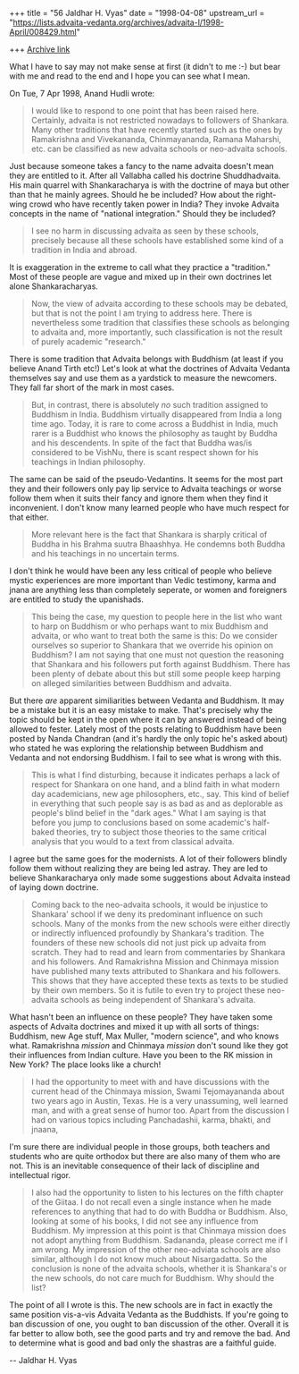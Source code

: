 +++
title = "56 Jaldhar H. Vyas"
date = "1998-04-08"
upstream_url = "https://lists.advaita-vedanta.org/archives/advaita-l/1998-April/008429.html"

+++
[Archive link](https://lists.advaita-vedanta.org/archives/advaita-l/1998-April/008429.html)

What I have to say may not make sense at first (it didn't to me :-) but
bear with me and read to the end and I hope you can see what I mean.

On Tue, 7 Apr 1998, Anand Hudli wrote:

> I would like to respond to one point that has been raised here.
> Certainly, advaita is not restricted nowadays to followers of
> Shankara. Many other traditions that have recently started
> such as the ones by Ramakrishna and Vivekananda, Chinmayananda,
> Ramana Maharshi, etc. can be classified as new advaita schools or
> neo-advaita schools.

Just because someone takes a fancy to the name advaita doesn't mean they
are entitled to it.  After all Vallabha called his doctrine Shuddhadvaita.
His main quarrel with Shankaracharya is with the doctrine of maya but
other than that he mainly agrees.  Should he be included?  How about the
right-wing crowd who have recently taken power in India?  They invoke
Advaita concepts in the name of "national integration." Should they be
included?

> I see no harm in discussing advaita as seen
> by these schools, precisely because all these schools have
> established some kind of a tradition in India and abroad.

It is exaggeration in the extreme to call what they practice a
"tradition."  Most of these people are vague and mixed up in their own
doctrines let alone Shankaracharyas.

>Now,
> the view of advaita according to these schools may be debated,
> but that is not the point I am trying to address here. There is
> nevertheless some tradition that classifies these schools as
> belonging to advaita and, more importantly, such classification
> is not the result of purely academic "research."
>

There is some tradition that Advaita belongs with Buddhism (at least if
you believe Anand Tirth etc!)  Let's look at what the doctrines of Advaita
Vedanta themselves say and use them as a yardstick to measure the
newcomers.  They fall far short of the mark in most cases.

> But, in contrast, there is absolutely _no_ such tradition assigned
> to Buddhism in India. Buddhism virtually disappeared from India
> a long time ago. Today, it is rare to come across a Buddhist in India,
> much rarer is a Buddhist who knows the philosophy as taught by
> Buddha and his descendents. In spite of the fact that Buddha was/is
> considered to be VishNu, there is scant respect shown for his
> teachings in Indian philosophy.

The same can be said of the pseudo-Vedantins.  It seems for the most part
they and their followers only pay lip service to Advaita teachings or
worse follow them when it suits their fancy and ignore them when they find
it inconvenient.  I don't know many learned people who have much respect
for that either.

> More relevant here is the fact that
> Shankara is sharply critical of Buddha in his Brahma suutra Bhaashhya.
> He condemns both Buddha and his teachings in no uncertain terms.
>

I don't think he would have been any less critical of people who believe
mystic experiences are more important than Vedic testimony, karma and
jnana are anything less than completely seperate, or women and foreigners
are entitled to study the upanishads.

> This being the case, my question to people here in the list who want
>  to harp on Buddhism or who perhaps want to mix Buddhism and advaita,
>  or who want to treat both the same is this:
> Do we consider ourselves so superior to Shankara that we override
> his opinion on Buddhism? I am not saying that one must not question
> the reasoning that Shankara and his followers put forth against
> Buddhism. There has been plenty of debate about this but still
> some people keep harping on alleged similarities between Buddhism
> and advaita.

But there _are_ apparent similiarities between Vedanta and Buddhism.  It
may be a mistake but it is an easy mistake to make.  That's precisely why
the topic should be kept in the open where it can by answered instead of
being allowed to fester.  Lately most of the posts relating to Buddhism
have been posted by Nanda Chandran (and it's hardly the only topic he's
asked about) who stated he was exploring the relationship between Buddhism
and Vedanta and not endorsing Buddhism.  I fail to see what is wrong with
this.

> This is what I find disturbing, because it indicates
> perhaps a lack of respect for Shankara on one hand, and a blind
> faith in what modern day academicians, new age philosophers, etc.,
> say. This kind of belief in everything that  such people  say
> is as bad as and as deplorable as people's blind belief in the
> "dark ages." What I am saying is that before you jump to conclusions
>  based on some academic's half-baked theories, try to subject those
>  theories to the same critical analysis that you would to a text
> from classical advaita.

I agree but the same goes for the modernists.  A lot of their followers
blindly follow them without realizing they are being led astray.  They are
led to believe Shankaracharya only made some suggestions about Advaita
instead of laying down doctrine.

>
> Coming back to the neo-advaita schools, it would be injustice to
> Shankara' school if we deny its predominant influence on such
> schools. Many of the monks from the new schools were either
> directly or indirectly influenced profoundly by Shankara's tradition.
> The founders of these new schools did not just pick up advaita
> from scratch. They had to read and learn from commentaries by
> Shankara and his followers. And Ramakrishna Mission and Chinmaya
> mission have published many texts attributed to Shankara and his
> followers. This shows that they have accepted these texts as
> texts to be studied by their own members. So it is futile to
> even try to project these neo-advaita schools as being independent
> of Shankara's advaita.
>

What hasn't been an influence on these people?  They have taken some
aspects of Advaita doctrines and mixed it up with all sorts of things:
Buddhism, new Age stuff, Max Muller, "modern science", and who knows what.
Ramakrishna _mission_ and Chinmaya _mission_  don't sound like they got
their influences from Indian culture.  Have you been to the RK mission in
New York?  The place looks like a church!

>  I had the opportunity to meet with and have discussions with the
> current head of the Chinmaya mission, Swami Tejomayananda about
>  two years ago in Austin, Texas. He is a very unassuming, well
>  learned man, and with a great sense of humor too. Apart from the
>  discussion I had on various topics including Panchadashii, karma,
>  bhakti, and jnaana,

I'm sure there are individual people in those groups, both teachers and
students who are quite orthodox but there are also many of them who are
not.  This is an inevitable consequence of their lack of discipline and
intellectual rigor.

> I also had the opportunity to listen to his
>  lectures on the fifth chapter of the Giitaa. I do not recall even
>  a single instance when he made references to anything that had to
>  do with Buddha or Buddhism. Also, looking at some of his books,
>  I did not see any influence from Buddhism. My impression at this
>  point is that Chinmaya mission does not adopt anything from
> Buddhism. Sadananda, please correct me if I am wrong. My impression
> of the other neo-adviata schools are also similar, although I do not
> know much about Nisargadatta. So the conclusion is none of the
> advaita schools, whether it is Shankara's or the new schools, do not
> care much for Buddhism. Why should the list?

The point of all I wrote is this.  The new schools are in fact in exactly
the same position vis-a-vis Advaita Vedanta as the Buddhists.  If you're
going to ban discussion of one, you ought to ban discussion of the other.
Overall it is far better to allow both, see the good parts and try and
remove the bad.  And to determine what is good and bad only the shastras
are a faithful guide.

--
Jaldhar H. Vyas <jaldhar at braincells.com>

